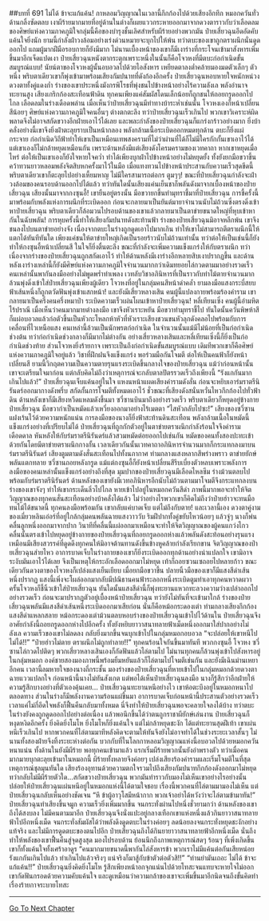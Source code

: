 ##บทที่ 691 ไม่ได้ ข้าจะแก้แค้น!
กาหลอมวิญญาณในเวลานี้กึกก้องไปด้วยเสียงอึกทึก หมอกควันทั่วด้านกลิ้งซัดตลบ เงาผีร้ายมากมายที่อยู่ด้านในต่างก็เผยแววกระหายออกมาจากดวงตาราวกับว่าเลือดลมของศิษย์แห่งความภาคภูมิใจกลุ่มนี้คือของบำรุงชั้นเลิศสำหรับผีร้ายอย่างพวกมัน
ป๋ายเสี่ยวฉุนอึดอัดคับแค้นใจยิ่งนัก ยามนี้กำลังฝ่าวงล้อมอย่างเร่งด่วนหมายจะบุกไปให้พ้น ทว่าตบะของเขาถูกตราผนึกนั่นดูดออกไป แถมผู้มากฝีมือรอบกายก็ยังมีมาก ไม่นานเบื้องหน้าของเขาก็มีเงาร่างที่กระโจนเข้ามาสังหารเพิ่มขึ้นมาอีกเจ็ดแปดเงา
ป๋ายเสี่ยวฉุนหนังตากระตุกเพราะหนึ่งในนั้นก็คือโจวหงที่มีตบะก่อกำเนิดขั้นสมบูรณ์แบบ!
นัยน์ตาของโจวหงผู้นั้นอบอวลไปด้วยไอสังหาร เหยียดตาลงต่ำคล้ายมองมดตัวเล็กๆ ตัวหนึ่ง พริบตาเดียวเขาก็พุ่งเข้ามาพร้อมเสียงกัมปนาทที่ดังก้องอีกครั้ง ป๋ายเสี่ยวฉุนหอบหายใจหนักหน่วง ดวงตาทั้งคู่แดงก่ำ ร่างของเขาประหนึ่งมังกรพิโรธที่พุ่งชนไปข้างหน้าอย่างไร้ความลังเล
พลังอำนาจทะยานสูง เสียงเกริกก้องสะเทือนฟ้าดิน ทุกคนเพียงแค่สัมผัสโดนเล็กน้อยก็ถูกชนให้ถอยกรูดออกไปไกล เลือดลมในร่างเดือดพล่าน เมื่อเห็นว่าป๋ายเสี่ยวฉุนมีท่าทางบ้าระห่ำเช่นนั้น โจวหงเองก็หน้าเปลี่ยนสีน้อยๆ ศิษย์แห่งความภาคภูมิใจคนอื่นๆ ต่างตกตะลึง ทว่าป๋ายเสี่ยวฉุนเร็วเกินไป พวกเขาวิเคราะห์ผิดพลาดจึงไม่อาจสกัดขวางอีกฝ่ายเอาไว้ได้เลย
และพละกำลังของป๋ายเสี่ยวฉุนก็แกร่งกร้าวอย่างมาก ยิ่งบ้าคลั่งอย่างนี้เขาจึงยิ่งฝ่าตะลุยราบเป็นหน้ากลอง พลังกล้ามเนื้อระเบิดออกหมดทุกด้าน ตบะก็ยิ่งแผ่กระจาย ก่อกำเนิดวิถีฟ้าทำให้เขาเป็นเหมือนเทพสงครามที่ไม่ว่าผ่านที่ได้ก็ไม่มีใครกักกั้นเขาเอาไว้ได้
แต่เขาเองก็ไม่กล้าหยุดเหมือนกัน เพราะด้านหลังมีแต่เสียงดังโครมครามของเวทคาถา หากเขาหยุดเมื่อไหร่ ต่อให้เป็นเขาเองก็ยังใจหายใจคว่ำ ทำได้เพียงบุกฝ่าไปข้างหน้าอย่างไม่หยุดยั้ง ทั้งยังยกมือขวาขึ้นคว้าทวนยาวหลอมพลังจิตสิบหกครั้งมาไว้ในมือ เมื่อแทงทวนไปข้างหน้าประสานกับความเร็วสุดขีดนี้ พริบตาเดียวเขาก็ตะลุยไปอย่างเหี้ยมหาญ ไม่มีใครสามารถต่อกร
ตูมๆๆ!
ขณะที่ป๋ายเสี่ยวฉุนกำลังจะฝ่าวงล้อมของคนรอบด้านออกไปได้แล้ว ทว่าทันใดนั้นเสียงแค่นเย็นชาก็พลันดังมาจากเบื้องหน้าของป๋ายเสี่ยวฉุน เสียงนั้นมาจากกงซุนอี้!
เขายืนอยู่ตรงนั้น มือขวายกขึ้นทำมุทราชี้มาที่ป๋ายเสี่ยวฉุน การชี้ครั้งนี้มาพร้อมกับพลังแห่งการผนึกที่ระเบิดออก ก่อนจะกลายมาเป็นยันต์มายาจำนวนนับไม่ถ้วนซึ่งตรงดิ่งเข้าหาป๋ายเสี่ยวฉุน พริบตาเดียวก็ล้อมวนไปรอบด้านของเขาแล้วกลายมาเป็นตาข่ายขนาดใหญ่ที่หุบเข้าหากันในฉับพลัน!
การหุบครั้งนี้ทำให้เสียงกัมปนาทดังสะท้านฟ้า ร่างของป๋ายเสี่ยวฉุนมิอาจหลีกพ้น เขาจึงชนลงไปบนตาข่ายอย่างจัง เนื่องจากตบะในร่างถูกดูดเอาไปมากเกิน ทำให้เขาไม่สามารถตีตราผนึกนี้ให้แตกได้ทันทีทันใด เพียงแค่ชนให้ตาข่ายใหญ่เกิดเป็นรอยร้าวนับไม่ถ้วนเท่านั้น
ทว่าต่อให้เป็นเช่นนี้ก็ยังทำให้กงซุนอี้หน้าเปลี่ยนสี ในใจก็ยิ่งตื่นตะลึง ขณะที่กำลังจะเพิ่มความแข็งแกร่งให้กับตราผนึก ทว่าเนื่องจากร่างของป๋ายเสี่ยวฉุนถูกสกัดเอาไว้ ทำให้ด้านหลังมีเงาร่างอีกหลายสิบเงาปรากฏขึ้น และด้านหลังเงาร่างเหล่านี้ก็ยังมีศิษย์แห่งความภาคภูมิใจจำนวนมากกว่าเดิมทยอยไล่กวดตามมาอย่างรวดเร็ว
คนเหล่านั้นพากันลงมืออย่างไม่พูดพร่ำทำเพลง เวทลับวิชาอภินิหารที่เป็นราวกับท่าไม้ตายจำนวนมากล้วนพุ่งดิ่งเข้าใส่ป๋ายเสี่ยวฉุนเพียงผู้เดียว โจวหงที่อยู่ในกลุ่มคนสีหน้าดำคล้ำ ยามลงมือแสงกระบี่สยบฟ้าเส้นหนึ่งก็ถูกตวัดฟันพุ่งเข้าแสกหน้า!
และยังมีเสี่ยวหลางเสิน คนผู้นี้แปลงกายพร้อมร้องคำราม เขากลายมาเป็นครึ่งคนครึ่งหมาป่า ระเบิดความเร็วเผ่นโผนเข้าหาป๋ายเสี่ยวฉุน!
หลี่เทียนเซิ่ง คนผู้นี้อำมหิตไร้ปราณี เมื่อเห็นว่าคนมากมายต่างลงมือ เขาจึงหัวเราะหยัน มือขวาทำมุทราชี้ไป ทันใดนั้นควันพิษห้าสีก็แผ่อบอวลแล้วก่อตัวขึ้นเป็นหัวกะโหลกห้าหัวที่หัวเราะเสียงชวนขนหัวลุกดังคลอไปพร้อมกับการเคลื่อนที่ไวเหนือแสง
คนเหล่านี้ล้วนเป็นนักพรตก่อกำเนิด ในจำนวนนั้นแม้มีไม่น้อยที่เป็นก่อกำเนิดช่วงต้น ทว่าก่อกำเนิดช่วงกลางก็มีมากไม่ต่างกัน อย่างเสี่ยวหลางเสินและหลี่เทียนเซิ่งนี้ก็ยิ่งเป็นก่อกำเนิดช่วงท้าย ส่วนโจวหงยิ่งร้ายกาจ เพราะเป็นถึงก่อกำเนิดขั้นสมบูรณ์แบบ เดิมทีพวกเขาก็คือศิษย์แห่งความภาคภูมิใจอยู่แล้ว วิชาที่ฝึกฝนจึงแข็งแกร่ง พอร่วมมือกันโจมตี ต่อให้เป็นคนฟ้าก็ยังหน้าเปลี่ยนสี
ยามนี้วิกฤตความเป็นความตายรุนแรงระเบิดขึ้นกลางใจของป๋ายเสี่ยวฉุน แม้ว่าก่อนหน้านั้นเขาจะเตรียมใจมาก่อน แต่กลับคิดไม่ถึงว่าเหตุการณ์จะกลับตาลปัตรรวดเร็วถึงเพียงนี้
“รังแกกันมากเกินไปแล้ว!” ป๋ายเสี่ยวฉุนเจ็บแค้นอยู่ในใจ แหงนหน้าแผดเสียงคำรามดังลั่น ก่อนจะหยิบเอาร่มราตรีนิรันดร์ออกมากางดังพรึ่บ สกัดกั้นการโจมตีทั้งหมดเอาไว้ ชั่วขณะที่เสียงดังสนั่นหวั่นไหวกึกก้องไปทั่วฟ้าดิน ด้านหลังเขาก็มีเสียงหวีดแหลมดังขึ้นมา ซวี่ซานบินมาถึงอย่างรวดเร็ว พริบตาเดียวก็หยุดอยู่ข้างกายป๋ายเสี่ยวฉุน มือขวากำเป็นหมัดแล้วเหวี่ยงออกมาอย่างไร้เมตตา
“ไสหัวกลับไปซะ!” เสียงของซวี่ซานแฝงเร้นไว้ด้วยความหนักแน่น การลงมือของนางก็ยิ่งฟ้าสะท้านดินสะเทือน พลังกล้ามเนื้อในหมัดนี้แข็งแกร่งอย่างที่เปรียบไม่ได้ ป๋ายเสี่ยวฉุนที่ถูกกักตัวอยู่ในตาข่ายตราผนึกกำลังร้อนใจจึงคำรามเดือดดาล หันหลังให้กับร่มราตรีนิรันดร์แล้วสวมหมัดต่อยออกไปเช่นกัน
หมัดของคนทั้งสองปะทะเข้าด้วยกันโดยมีตาข่ายตราผนึกกางกั้น เวลาเดียวกันนั้นเวทคาถาอภินิหารจำนวนมากก็กระแทกลงมาบนร่มราตรีนิรันดร์
เสียงตูมตามดังสั่นสะเทือนไปทั้งนภากาศ ท่ามกลางแสงหลากสีพร่างพราว ตาข่ายยักษ์พลันแตกทลาย ซวี่ซานถอยหลังกรูด แม้แต่กงซุนอี้ก็ยังหน้าเปลี่ยนสีรีบเบี่ยงตัวหลบเพราะพลังการลงมือของคนเหล่านั้นแข็งแกร่งอย่างถึงที่สุด
มุมปากของป๋ายเสี่ยวฉุนมีเลือดไหลซึม ร่างม้วนตลบไปพร้อมกับร่มราตรีนิรันดร์ ด้านหลังของเขายังมีเวทอภินิหารอีกนับไม่ถ้วนตามมาโจมตีจึงกระแทกลงบนร่างของเขาจังๆ ทำให้เขากระเด็นลิ่วไปไกล หายเข้าไปอยู่ในหมอกควันสีดำ
ภาพนี้มากพอจะทำให้จิตวิญญาณของทุกคนสั่นสะเทือนอย่างบ้าคลั่งได้แล้ว ไม่ว่าอย่างไรพวกเขาก็คิดไม่ถึงว่าป๋ายฮ่าวจะทนมือทนไม้ได้ขนาดนี้ ทุกคนลงมือพร้อมกัน เขากลับแค่บาดเจ็บ แต่ไม่ถึงกับตาย!
และเวลานี้เอง ดวงตาคู่งามของเมี่ยวหลินเอ๋อร์ที่อยู่ใกล้กลุ่มคนพลันฉายแสงวาววับ ริมฝีปากทั้งคู่ขยับไหวน้อยๆ แล้วจู่ๆ นางก็พ่นคลื่นลูกหนึ่งออกมาจากปาก วินาทีที่คลื่นนี้แผ่ออกมาเหมือนจะทำให้จิตวิญญาณของผู้คนแกว่งไกว คลื่นนั้นตรงเข้าไปหยุดอยู่ข้างกายของป๋ายเสี่ยวฉุนที่ถอยกรูดออกห่างแล้วพลันดังสะท้อนอย่างรุนแรง
เหมือนมีเสียงสวรรค์ที่ดูดดึงทุกคนให้มิอาจต้านทานดังขึ้นข้างหูคล้ายกำลังเรียกขาน จิตวิญญาณของป๋ายเสี่ยวฉุนส่ายไหว อาการบาดเจ็บในร่างกายของเขาก็ยิ่งระเบิดออกทุกด้านอย่างน่าแปลกใจ เขามิอาจระงับมันเอาไว้ได้เลย จึงเป็นเหตุให้กระอักเลือดออกมาไม่หยุด เท้าก็ถอยซวนเซถอยไปหลายก้าว
ขณะเดียวกันดวงตาของโจวหงก็เปล่งแสงเย็นเยียบ เมื่อยกมือขวาขึ้น ปลายนิ้วมือของเขาก็มีแสงสีดำเส้นหนึ่งปรากฏ แสงนี้เพิ่งจะโผล่ออกมากลับมีปณิธานคนฟ้าระลอกหนึ่งระเบิดตูมทำเอาทุกคนหวาดผวา ครั้นโจวหงก็ชี้นิ้วเข้าใส่ป๋ายเสี่ยวฉุน
ทันใดนั้นแสงสีดำนี้ก็พุ่งทะยานแหวกทะลวงความว่างเปล่าออกไปอย่างรวดเร็ว ก่อนจะมาปรากฏตัวอยู่เบื้องหน้าป๋ายเสี่ยวฉุน ทว่ายังไม่ทันที่จะเข้ามาใกล้ ร่างของป๋ายเสี่ยวฉุนพลันมีแสงสีดำเส้นหนึ่งระเบิดออกมาเสียก่อน
นั่นก็คือหม้อกระดองเต่า ท่ามกลางเสียงกึกก้อง แสงสีดำแหลกสลาย หม้อกระดองเต่าม้วนตลบหอบร่างของป๋ายเสี่ยวฉุนเข้าไปไว้ด้านใน ป๋ายเสี่ยวฉุนจึงอาศัยกำลังนี้ถอยกรูดออกห่างไปอีกครั้ง ทั้งยังหยิบยาวาสนาทลายฟ้าเม็ดหนึ่งออกมาใส่ปากอย่างไม่ลังเล ความเร็วของเขาไม่ลดลง กลับยิ่งมากขึ้นจนบุกเข้าไปในกลุ่มหมอกอบอวล
“จะปล่อยให้เขาหนีไปไม่ได้!!”
“ป๋ายฮ่าวไม่ตาย ตราผนึกไม่ถูกทำลาย!!” ทุกคนร้อนใจกันขึ้นมาทันที พวกกงซุนอี้ โจวหง ซวี่ซานไล่กวดไปติดๆ พวกเสี่ยวหลางเสินเองก็กัดฟันแล้วไล่ตามไป
ไม่นานทุกคนก็ล้วนพุ่งเข้าไปสังหารอยู่ในกลุ่มหมอก องค์ชายสองมองภาพนี้พร้อมยิ้มหยันแล้วก็ไล่ตามไปโจมตีเช่นกัน และยังมีเฉินม่านเหยาอีกคน เวลานี้ลมหายใจของนางถี่กระชั้น มองร่างของป๋ายเสี่ยวฉุนที่หายเข้าไปในกลุ่มหมอกด้วยดวงตาฉายแววแปลกใจ ก่อนหน้านี้นางไม่ทันสังเกต แต่พอได้เห็นป๋ายเสี่ยวฉุนลงมือ นางก็รู้สึกว่าอีกฝ่ายให้ความรู้สึกบางอย่างที่ตัวเองคุ้นเคย...
ป๋ายเสี่ยวฉุนทะยานหนีอย่างไว เขาห้อตะบึงอยู่ในหมอกหนาไปตลอดทาง ส่วนในร่างก็มีพลังงานความร้อนแผ่ขึ้นมา อาการบาดเจ็บก่อนหน้านี้ประสานตัวอย่างรวดเร็ว เวลาแค่ไม่กี่อึดใจพลังก็ฟื้นคืนกลับมาทั้งหมด นี่จึงทำให้ป๋ายเสี่ยวฉุนพอจะคลายใจลงได้บ้าง
ทว่าตบะในร่างยังคงถูกดูดออกไปอย่างต่อเนื่อง แล้วพอนึกขึ้นได้ว่าตนถูกราชาผียักษ์เล่นงาน ป๋ายเสี่ยวฉุนก็หงุดหงิดอีกครั้ง ยิ่งคิดยิ่งโมโห ยิ่งโมโหก็ยิ่งแค้นใจ แต่ไม่กล้าหยุดชะงัก ได้แต่ทะยานสุดฝีเท้า
เขาเผ่นหนีเร็วเกินไป หากพวกคนที่ไล่ตามมาทีหลังคิดจะตามให้ทันจึงยังไม่อาจทำได้ในช่วงระยะเวลาสั้นๆ ไม่นานทั้งสองฝ่ายจึงทิ้งระยะห่างต่อกัน บวกกับที่ในโลกกาหลอมวิญญาณแห่งนี้อบอวลไปด้วยหมอกควันหนาแน่น ทั้งด้านในยังมีผีร้าย พอทุกคนเข้ามาแล้ว แรกเริ่มผีร้ายพวกนั้นยังอำพรางตัว ทว่าเมื่อคนมากมายบุกตะลุยเข้ามาในหมอกนี้ ผีร้ายทั้งหลายจึงค่อยๆ เปล่งเสียงร้องคำรามและเริ่มโจมตีในที่สุด เหตุการณ์ชุลมุนทันใด เสียงร้องอุทานด้วยความตกใจรวมไปถึงเสียงกัมปนาทกึกก้องดังออกมาไม่หยุด
ทว่ากลับไม่มีผีร้ายตัวใด...สกัดขวางป๋ายเสี่ยวฉุน พวกมันทำราวกับมองไม่เห็นเขาอย่างไรอย่างนั้น ปล่อยให้ป๋ายเสี่ยวฉุนเผ่นหนีอยู่ในหมอกแห่งนี้ได้ตามใจชอบ เรื่องนี้พวกคนที่ไล่ตามมามองไม่เห็น แต่ป๋ายเสี่ยวฉุนกลับเห็นอย่างชัดเจน
“หึ ข้าผู้อาวุโสมีหน้ากาก พวกเจ้าอย่าได้หวังว่าจะไล่ตามข้ามาทัน!” ป๋ายเสี่ยวฉุนทำเสียงขึ้นจมูก ความเร็วยิ่งเพิ่มมากขึ้น จนกระทั่งผ่านไปหนึ่งชั่วยามกว่า ด้านหลังของเขาถึงได้สงบลง ไม่มีคนตามมาอีก ป๋ายเสี่ยวฉุนจึงนั่งแปะอยู่กลางเทือกเขาแห่งหนึ่งแล้วกินยาวาสนาทลายฟ้าไปอีกหนึ่งเม็ด จนกระทั่งสัมผัสได้ว่าพลังดึงดูดตบะในร่างค่อยๆ ลดน้อยลงจนกระทั่งหยุดชะงักอย่างแท้จริง และไม่มีการดูดตบะของตนไปอีก ป๋ายเสี่ยวฉุนถึงได้กินยายาวาสนาทลายฟ้าอีกหนึ่งเม็ด นั่นถึงทำให้พลังของเขาฟื้นคืนสู่จุดสูงสุด มองไปรอบด้าน ย้อนนึกถึงภาพเหตุการณ์สดๆ ร้อนๆ ที่เพิ่งเกิดขึ้นเขาก็ทั้งแค้นใจทั้งเศร้าอาดูร
“คนมากมายขนาดนี้พากันไล่สังหารข้า พวกเราไม่มีแค้นต่อกันเสียหน่อย รังแกกันเกินไปแล้ว ทำเกินไปแล้วจริงๆ แน่จริงก็มาสู้กับข้าตัวต่อตัวสิ!!”
“ท่านย่ามันเถอะ ไม่ได้ ข้าจะแก้แค้น!!” ป๋ายเสี่ยวฉุนยิ่งคิดยิ่งโมโห รู้สึกเพียงหน้าอกจุกแน่นไปด้วยโทสะจนแทบจะหายใจไม่ออก เขากัดฟันกรอดด้วยความคับแค้นใจ และดูเหมือนว่าความกล้าของเขาจะเพิ่มขึ้นมาอีกนิดจนถึงขั้นคิดทำเรื่องร้ายกาจระบายโทสะ

------


[Go To Next Chapter]( ./129.md)